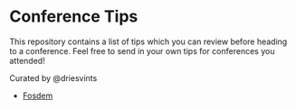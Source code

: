 # Conference Tips

This repository contains a list of tips which you can review before heading to a conference. Feel free to send in your own tips for conferences you attended!

Curated by @driesvints

- [Fosdem](fosdem.md)
